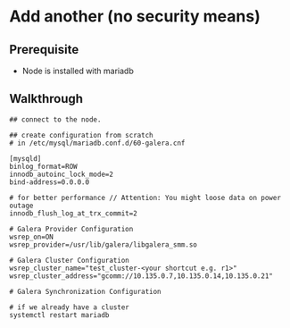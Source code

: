 # Add another (no security means) 

## Prerequisite 

  * Node is installed with mariadb 

## Walkthrough 

```
## connect to the node. 

## create configuration from scratch 
# in /etc/mysql/mariadb.conf.d/60-galera.cnf 

[mysqld] 
binlog_format=ROW
innodb_autoinc_lock_mode=2 
bind-address=0.0.0.0

# for better performance // Attention: You might loose data on power outage
innodb_flush_log_at_trx_commit=2

# Galera Provider Configuration
wsrep_on=ON
wsrep_provider=/usr/lib/galera/libgalera_smm.so

# Galera Cluster Configuration
wsrep_cluster_name="test_cluster-<your shortcut e.g. r1>"
wsrep_cluster_address="gcomm://10.135.0.7,10.135.0.14,10.135.0.21"

# Galera Synchronization Configuration
```

```
# if we already have a cluster
systemctl restart mariadb 

```
